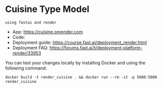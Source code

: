 # Cuisine Type Model
`using fastai and render`

- App: https://cuisine.onrender.com
- Code:
- Deployment guide: https://course.fast.ai/deployment_render.html
- Deployment FAQ: https://forums.fast.ai/t/deployment-platform-render/33953


You can test your changes locally by installing Docker and using the following command:

```
docker build -t render_cuisine . && docker run --rm -it -p 5000:5000 render_cuisine
```

